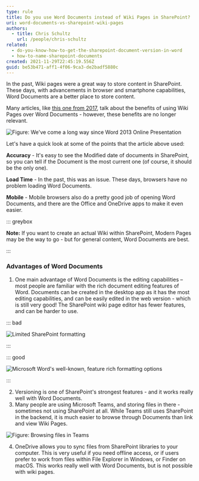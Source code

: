 ```yaml
---
type: rule
title: Do you use Word Documents instead of Wiki Pages in SharePoint?
uri: word-documents-vs-sharepoint-wiki-pages
authors:
  - title: Chris Schultz
    url: /people/chris-schultz
related:
  - do-you-know-how-to-get-the-sharepoint-document-version-in-word
  - how-to-name-sharepoint-documents
created: 2021-11-29T22:45:19.556Z
guid: be53b471-aff1-4f06-9ca3-de2badf5880c
---
```

In the past, Wiki pages were a great way to store content in SharePoint. These days, with advancements in browser and smartphone capabilities, Word Documents are a better place to store content. 

<!--endintro-->

Many articles, like [this one from 2017](https://www.sharepointagency.co.nz/consulting/item/348-wiki-pages-are-better-than-word-documents-for-your-intranet.html), talk about the benefits of using Wiki Pages over Word Documents - however, these benefits are no longer relevant. 

![Figure: We've come a long way since Word 2013 Online Presentation](word-2013-online-presentation.jpg)

Let's have a quick look at some of the points that the article above used:

**Accuracy** - It's easy to see the Modified date of documents in SharePoint, so you can tell if the Document is the most current one (of course, it should be the only one).

**Load Time** - In the past, this was an issue. These days, browsers have no problem loading Word Documents.

**Mobile** - Mobile browsers also do a pretty good job of opening Word Documents, and there are the Office and OneDrive apps to make it even easier.



::: greybox

**Note:** If you want to create an actual Wiki within SharePoint, Modern Pages may be the way to go - but for general content, Word Documents are best.

:::

### Advantages of Word Documents

1. One main advantage of Word Documents is the editing capabilities – most people are familiar with the rich document editing features of Word. Documents can be created in the desktop app as it has the most editing capabilities, and can be easily edited in the web version - which is still very good! The SharePoint wiki page editor has fewer features, and can be harder to use.

::: bad

![Limited SharePoint formatting](sharepoint-editor.png)

:::

::: good

![Microsoft Word's well-known, feature rich formatting options](microsoft-ribbon.png)

:::

2. Versioning is one of SharePoint's strongest features - and it works really well with Word Documents. 
3. Many people are using Microsoft Teams, and storing files in there - sometimes not using SharePoint at all. While Teams still uses SharePoint in the backend, it is much easier to browse through Documents than link and view Wiki Pages.

![Figure: Browsing files in Teams](teams-browsing-files.png)

4. OneDrive allows you to sync files from SharePoint libraries to your computer. This is very useful if you need offline access, or if users prefer to work from files within File Explorer in Windows, or Finder on macOS. This works really well with Word Documents, but is not possible with wiki pages.